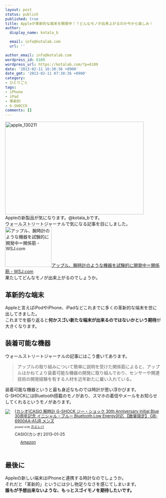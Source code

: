 ```yaml
---
layout: post
status: publish
published: true
title: Appleが革新的な端末を開発中！？どんなモノが出来上がるのか今から楽しみ！
author:
  display_name: kotala_b

  email: info@kotalab.com
  url: ''

author_email: info@kotalab.com
wordpress_id: 6109
wordpress_url: https://kotalab.com/?p=6109
date: '2013-02-11 16:30:36 +0900'
date_gmt: '2013-02-11 07:30:36 +0900'
category:
- ひとりごと
tags:
- iPhone
- iPad
- 革新的
- G-SHOCCK
comments: []
---
```

<p><img src="https://kotalab.com/wp-content/uploads/apple_130211-448x300.jpg" alt="apple_130211" width="448" height="300" class="alignnone size-large wp-image-6113" /><br />
Appleの新製品が気になります。@kotala_bです。<br />
ウォールストリートジャーナルで気になる記事を目にしました。<br />
<a href="http://jp.wsj.com/article/SB10001424127887324650504578296682346212980.html" target="_blank"><img  class="alignleft" src="http://capture.heartrails.com/150x130?http://jp.wsj.com/article/SB10001424127887324650504578296682346212980.html" alt="アップル、腕時計のような機器を試験的に開発中＝関係筋 - WSJ.com" width="150" height="130" /></a><a href="http://jp.wsj.com/article/SB10001424127887324650504578296682346212980.html" target="_blank">アップル、腕時計のような機器を試験的に開発中＝関係筋 - WSJ.com</a><a href="http://b.hatena.ne.jp/entry/http://jp.wsj.com/article/SB10001424127887324650504578296682346212980.html" target="_blank"><img border="0" src="http://b.hatena.ne.jp/entry/image/http://jp.wsj.com/article/SB10001424127887324650504578296682346212980.html" alt="" /></a><br style="clear:both;" />果たしてどんなモノが出来上がるのでしょうか。<br />
<!--more--></p>
<h2>革新的な端末</h2>
<p>Appleと言えばiPodやiPhone、iPadなどこれまでに多くの革新的な端末を世に出してきました。<br />
これまでを振り返ると<strong>何かスゴい新たな端末が出来るのではないかという期待</strong>が大きくなります。</p>
<h2>装着可能な機器</h2>
<p>ウォールストリートジャーナルの記事にはこう書いてあります。</p>
<blockquote><p>アップルの取り組みについて簡単に説明を受けた関係筋によると、アップルはかねてより装着可能な機器の開発に取り組んでおり、センサーや関連技術の開発経験を有する人材を近年新たに雇い入れている。</p></blockquote>
<p>装着可能な機器というと最も身近なものでは時計が思い浮かびます。<br />
G-SHOCKにはBluetooth搭載のモノがあり、スマホの着信やメールをお知らせしてくれるというモノがあります。</p>
<div class="kaerebalink-box" style="text-align:left;padding-bottom:20px;font-size:small;/zoom: 1;overflow: hidden;">
<div class="kaerebalink-image" style="float:left;margin:0 15px 10px 0;"><a href="http://www.amazon.co.jp/exec/obidos/ASIN/B00ANCJLVO/same-22/ref=nosim/" rel="nofollow" target="_blank"><img src="http://ecx.images-amazon.com/images/I/51RPw9-2ANL._SL160_.jpg" style="border: none;" /></a></div>
<div class="kaerebalink-info" style="line-height:120%;/zoom: 1;overflow: hidden;">
<div class="kaerebalink-name" style="margin-bottom:10px;line-height:120%"><a href="http://www.amazon.co.jp/exec/obidos/ASIN/B00ANCJLVO/same-22/ref=nosim/" rel="nofollow" target="_blank">[カシオ]CASIO 腕時計 G-SHOCK ジー・ショック 30th Anniversary Initial Blue 30周年記念 イニシャル・ブルー Bluetooth Low Energy対応 【数量限定】   GB-6900AA-A1JR メンズ</a>
<div class="kaerebalink-powered-date" style="font-size:8pt;margin-top:5px;font-family:verdana;line-height:120%">posted with <a href="http://kaereba.com" target="_blank">カエレバ</a></div>
</div>
<div class="kaerebalink-detail" style="margin-bottom:5px;"> CASIO(カシオ) 2013-01-25    </div>
<div class="kaerebalink-link1" style="margin-top:10px;">
<div class="shoplinkamazon" style="display:inline;margin-right:5px;background: url('http://img.yomereba.com/tam_k_01.gif') 0 0 no-repeat;padding: 2px 0 2px 18px;white-space: nowrap;"><a href="http://www.amazon.co.jp/gp/search?keywords=GB-6900AA-A1JR&__mk_ja_JP=%83J%83%5E%83J%83i&tag=same-22" rel="nofollow" target="_blank" title="アマゾン" >Amazon</a></div>
</div>
</div>
<div class="booklink-footer" style="clear: left"></div>
</div>
<h2>最後に</h2>
<p>Appleの新しい端末はiPhoneと連携する時計なのでしょうか。<br />
それだと「革新的」というには少し物足りなさを感じてしまいます。<br />
<strong>誰もが予想出来ないような、もっとスゴイモノを期待したいです。</strong></p>
